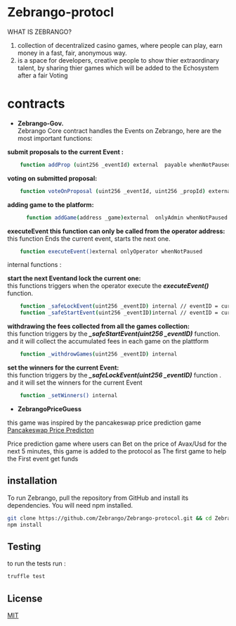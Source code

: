 # Zebrango-protocl


WHAT IS ZEBRANGO?

1. collection of decentralized casino games, where people can play, earn money in a fast, fair, anonymous way.
2. is a space for developers, creative people to show thier extraordinary talent,
by sharing thier games which will be added to the Echosystem after a fair Voting

# contracts

* **Zebrango-Gov.**  
Zebrango Core contract handles the Events on Zebrango, here are the most important functions:  


**submit proposals to the current Event :**   


```bash
    function addProp (uint256 _eventId) external  payable whenNotPaused
```


**voting on submitted proposal:**

```bash
    function voteOnProposal (uint256 _eventId, uint256 _propId) external payable whenNotPaused //eventID = currentEvent
```

**adding game to the platform:**

```bash
      function addGame(address _game)external  onlyAdmin whenNotPaused
```




**executeEvent this function can only be called from the operator address:**  
this function Ends the current event, starts the next one.


```bash
    function executeEvent()external onlyOperator whenNotPaused
```




internal functions :  

**start the next Eventand lock the current one:**  
this functions triggers when the operator execute the ***executeEvent()*** function.


```bash
    function _safeLockEvent(uint256 _eventID) internal // eventID = currentround
    function _safeStartEvent(uint256 _eventID)internal // eventID = currentround + 1
```

**withdrawing the fees collected from all the games collection:**  
this function triggers by the  ***_safeStartEvent(uint256 _eventID)***  function. and it will collect
the accumulated fees in each game on the plattform

```bash
    function _withdrowGames(uint256 _eventID) internal
```

**set the winners for the current Event:**  
this function triggers by the ***_safeLockEvent(uint256 _eventID)*** function . and it will set the winners for the current Event


```bash
    function _setWinners() internal
```

* **ZebrangoPriceGuess**

this game was inspired by the pancakeswap price prediction game [Pancakeswap Price Predicton](https://pancakeswap.finance/prediction)

Price prediction game where users can Bet on the price of Avax/Usd for the next 5 minutes, this game is added to the protocol as The first game to help the First event get funds
## installation
To run Zebrango, pull the repository from GitHub and install its dependencies. You will need npm installed.

```bash
git clone https://github.com/Zebrango/Zebrango-protocol.git && cd Zebrango-protocol
npm install
```

## Testing
to run the tests run :

```bash
truffle test
```




## License
[MIT](https://choosealicense.com/licenses/mit/)
